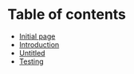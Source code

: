 # Table of contents

* [Initial page](README.md)
* [Introduction](introduction.md)
* [Untitled](untitled.md)
* [Testing](testing.md)

